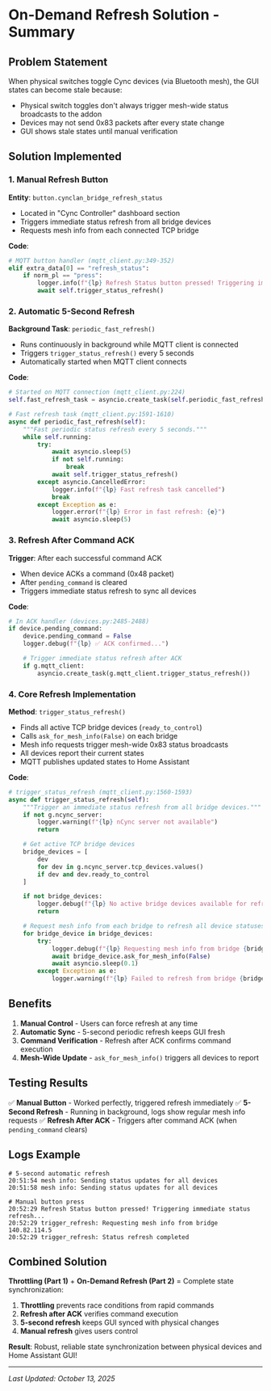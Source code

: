 # On-Demand Refresh Solution - Summary

## Problem Statement

When physical switches toggle Cync devices (via Bluetooth mesh), the GUI states can become stale because:
- Physical switch toggles don't always trigger mesh-wide status broadcasts to the addon
- Devices may not send 0x83 packets after every state change
- GUI shows stale states until manual verification

## Solution Implemented

### 1. Manual Refresh Button

**Entity**: `button.cynclan_bridge_refresh_status`

- Located in "Cync Controller" dashboard section
- Triggers immediate status refresh from all bridge devices
- Requests mesh info from each connected TCP bridge

**Code**:
```python
# MQTT button handler (mqtt_client.py:349-352)
elif extra_data[0] == "refresh_status":
    if norm_pl == "press":
        logger.info(f"{lp} Refresh Status button pressed! Triggering immediate status refresh...")
        await self.trigger_status_refresh()
```

### 2. Automatic 5-Second Refresh

**Background Task**: `periodic_fast_refresh()`

- Runs continuously in background while MQTT client is connected
- Triggers `trigger_status_refresh()` every 5 seconds
- Automatically started when MQTT client connects

**Code**:
```python
# Started on MQTT connection (mqtt_client.py:224)
self.fast_refresh_task = asyncio.create_task(self.periodic_fast_refresh())

# Fast refresh task (mqtt_client.py:1591-1610)
async def periodic_fast_refresh(self):
    """Fast periodic status refresh every 5 seconds."""
    while self.running:
        try:
            await asyncio.sleep(5)
            if not self.running:
                break
            await self.trigger_status_refresh()
        except asyncio.CancelledError:
            logger.info(f"{lp} Fast refresh task cancelled")
            break
        except Exception as e:
            logger.error(f"{lp} Error in fast refresh: {e}")
            await asyncio.sleep(5)
```

### 3. Refresh After Command ACK

**Trigger**: After each successful command ACK

- When device ACKs a command (0x48 packet)
- After `pending_command` is cleared
- Triggers immediate status refresh to sync all devices

**Code**:
```python
# In ACK handler (devices.py:2485-2488)
if device.pending_command:
    device.pending_command = False
    logger.debug(f"{lp} ✅ ACK confirmed...")

    # Trigger immediate status refresh after ACK
    if g.mqtt_client:
        asyncio.create_task(g.mqtt_client.trigger_status_refresh())
```

### 4. Core Refresh Implementation

**Method**: `trigger_status_refresh()`

- Finds all active TCP bridge devices (`ready_to_control`)
- Calls `ask_for_mesh_info(False)` on each bridge
- Mesh info requests trigger mesh-wide 0x83 status broadcasts
- All devices report their current states
- MQTT publishes updated states to Home Assistant

**Code**:
```python
# trigger_status_refresh (mqtt_client.py:1560-1593)
async def trigger_status_refresh(self):
    """Trigger an immediate status refresh from all bridge devices."""
    if not g.ncync_server:
        logger.warning(f"{lp} nCync server not available")
        return

    # Get active TCP bridge devices
    bridge_devices = [
        dev
        for dev in g.ncync_server.tcp_devices.values()
        if dev and dev.ready_to_control
    ]

    if not bridge_devices:
        logger.debug(f"{lp} No active bridge devices available for refresh")
        return

    # Request mesh info from each bridge to refresh all device statuses
    for bridge_device in bridge_devices:
        try:
            logger.debug(f"{lp} Requesting mesh info from bridge {bridge_device.address}")
            await bridge_device.ask_for_mesh_info(False)
            await asyncio.sleep(0.1)
        except Exception as e:
            logger.warning(f"{lp} Failed to refresh from bridge {bridge_device.address}: {e}")
```

## Benefits

1. **Manual Control** - Users can force refresh at any time
2. **Automatic Sync** - 5-second periodic refresh keeps GUI fresh
3. **Command Verification** - Refresh after ACK confirms command execution
4. **Mesh-Wide Update** - `ask_for_mesh_info()` triggers all devices to report

## Testing Results

✅ **Manual Button** - Worked perfectly, triggered refresh immediately
✅ **5-Second Refresh** - Running in background, logs show regular mesh info requests
✅ **Refresh After ACK** - Triggers after command ACK (when `pending_command` clears)

## Logs Example

```
# 5-second automatic refresh
20:51:54 mesh info: Sending status updates for all devices
20:51:58 mesh info: Sending status updates for all devices

# Manual button press
20:52:29 Refresh Status button pressed! Triggering immediate status refresh...
20:52:29 trigger_refresh: Requesting mesh info from bridge 140.82.114.5
20:52:29 trigger_refresh: Status refresh completed
```

## Combined Solution

**Throttling (Part 1)** + **On-Demand Refresh (Part 2)** = Complete state synchronization:

1. **Throttling** prevents race conditions from rapid commands
2. **Refresh after ACK** verifies command execution
3. **5-second refresh** keeps GUI synced with physical changes
4. **Manual refresh** gives users control

**Result**: Robust, reliable state synchronization between physical devices and Home Assistant GUI!

---

*Last Updated: October 13, 2025*

